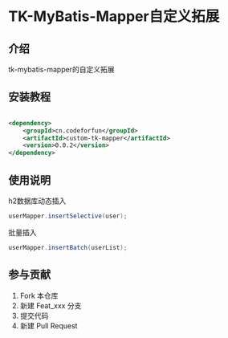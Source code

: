 # TK-MyBatis-Mapper自定义拓展

## 介绍

tk-mybatis-mapper的自定义拓展

## 安装教程

```xml

<dependency>
    <groupId>cn.codeforfun</groupId>
    <artifactId>custom-tk-mapper</artifactId>
    <version>0.0.2</version>
</dependency>
```

## 使用说明

h2数据库动态插入

```java
userMapper.insertSelective(user);
```

批量插入

```java
userMapper.insertBatch(userList);
```

## 参与贡献

1. Fork 本仓库
2. 新建 Feat_xxx 分支
3. 提交代码
4. 新建 Pull Request



